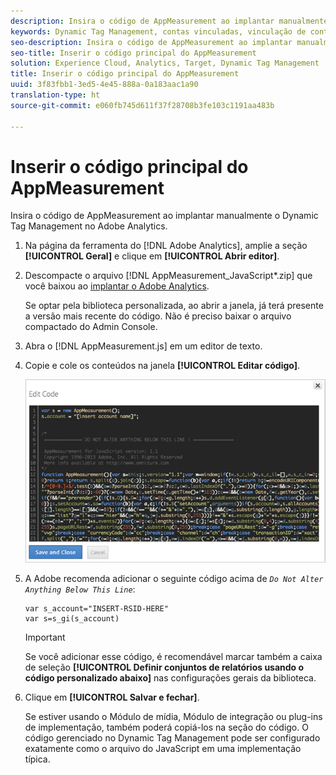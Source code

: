 ```yaml
---
description: Insira o código de AppMeasurement ao implantar manualmente o Dynamic Tag Management no Adobe Analytics.
keywords: Dynamic Tag Management, contas vinculadas, vinculação de contas, edição de código, appmeasurement, código do appmeasurement
seo-description: Insira o código de AppMeasurement ao implantar manualmente o Dynamic Tag Management no Adobe Analytics.
seo-title: Inserir o código principal do AppMeasurement
solution: Experience Cloud, Analytics, Target, Dynamic Tag Management
title: Inserir o código principal do AppMeasurement
uuid: 3f83fbb1-3ed5-4e45-888a-0a183aac1a90
translation-type: ht
source-git-commit: e060fb745d611f37f28708b3fe103c1191aa483b

---
```



# Inserir o código principal do AppMeasurement

Insira o código de AppMeasurement ao implantar manualmente o Dynamic Tag Management no Adobe Analytics.

1. Na página da ferramenta do [!DNL Adobe Analytics], amplie a seção **[!UICONTROL Geral]** e clique em **[!UICONTROL Abrir editor]**.
1. Descompacte o arquivo [!DNL AppMeasurement_JavaScript*.zip] que você baixou ao [implantar o Adobe Analytics](../../../implement/c-implement-with-dtm/t-analytics-deploy.md#task_3A00639CADF14C9C844F962222077E4E).

   Se optar pela biblioteca personalizada, ao abrir a janela, já terá presente a versão mais recente do código. Não é preciso baixar o arquivo compactado do Admin Console.
1. Abra o [!DNL AppMeasurement.js] em um editor de texto.
1. Copie e cole os conteúdos na janela **[!UICONTROL Editar código]**.

   ![](assets/edit-code.png)

1. A Adobe recomenda adicionar o seguinte código acima de *`Do Not Alter Anything Below This Line`*:

   ```
   var s_account="INSERT-RSID-HERE"
   var s=s_gi(s_account)
   ```

   >[!IMPORTANT]
   >
   >Se você adicionar esse código, é recomendável marcar também a caixa de seleção **[!UICONTROL Definir conjuntos de relatórios usando o código personalizado abaixo]** nas configurações gerais da biblioteca.

1. Clique em **[!UICONTROL Salvar e fechar]**.

   Se estiver usando o Módulo de mídia, Módulo de integração ou plug-ins de implementação, também poderá copiá-los na seção do código. O código gerenciado no Dynamic Tag Management pode ser configurado exatamente como o arquivo do JavaScript em uma implementação típica.


